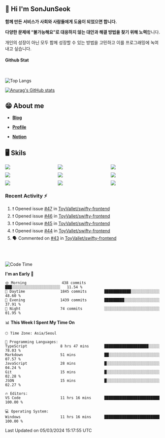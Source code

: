 ## 👋 Hi I'm SonJunSeok

**함께 만든 서비스가 사회와 사람들에게 도움이 되었으면 합니다.** 

**다양한 문제에 “불가능해요”로 대응하지 않는 대안과 해결 방법을 찾기 위해 노력**합니다. 

개인의 성장이 아닌 모두 함께 성장할 수 있는 방법을 고민하고 이를 프로그래밍에 녹여내고 싶습니다.

#### Github Stat
<div style="margin-top:50px;">

![Top Langs](https://github-readme-stats.vercel.app/api/top-langs/?username=kd02109&layout=compact&bg_color=dbf4ff&title_color=67adcc&text_color=67adcc&hide_border=true&show_icons=true&icon_color=67adcc&rank_icon=github&count_private=true&card_width=400px&card_height=300px)

[![Anurag's GitHub stats](https://github-readme-stats.vercel.app/api?username=kd02109&bg_color=dbf4ff&title_color=67adcc&text_color=67adcc&hide_border=true&show_icons=true&icon_color=67adcc&rank_icon=github&count_private=true&card_width=250px)](https://github.com/anuraghazra/github-readme-stats)


</div>



## 😁 About me
-  <a href="https://sonblog.vercel.app/" target="_blank"><strong>Blog</strong></a>

-  <a href="https://nostalgic-marquis-7af.notion.site/Frontend-Engineer-ec9b6e38c7824e7fb7f6fca4fc8564a5?pvs=74" target="_blank"><strong>Profile</strong></a>

-  <a href="https://nostalgic-marquis-7af.notion.site/Front-End-f0f3b7fcec3045c482c1cd33dfcf2abc?pvs=74" target="_blank"><strong>Notion</strong></a>

## 🖥️ Skils


<div style="display:grid; grid-template-rows:repeat(3, 1fr); grid-template-columns:repeat(3, 1fr); gap:10px">
  <img src="https://img.shields.io/badge/javascript-F7DF1E?style=flat-square&logo=javascript&logoColor=black"> 
  <img src="https://img.shields.io/badge/typescript-3178C6?style=flat-square&logo=typescript&logoColor=white"/>
  <img src="https://img.shields.io/badge/react-61DAFB?style=flat-square&logo=react&logoColor=black"/>
  <img src="https://img.shields.io/badge/redux-764ABC?style=flat-square&logo=redux&logoColor=white"/>
  <img src="https://img.shields.io/badge/styledcomponents-DB7093?style=flat-square&logo=styledcomponents&logoColor=white"/>
  <img src="https://img.shields.io/badge/tailwindcss-06B6D4?style=flat-square&logo=tailwindcss&logoColor=white"/>
  <img src="https://img.shields.io/badge/reactquery-FF4154?style=flat-square&logo=reactquery&logoColor=white"/>
  <img src="https://img.shields.io/badge/Next.js-B4B4DC?style=flat&logo=Next.js&logoColor=black"/>
  <img src="https://img.shields.io/badge/reactrouter-CA4245?style=flat-square&logo=reactrouter&logoColor=white"/>
</div>

### Recent Activity :zap:
<!--START_SECTION:activity-->
1. ❗ Opened issue [#47](https://github.com/ToyVallet/swifty-frontend/issues/47) in [ToyVallet/swifty-frontend](https://github.com/ToyVallet/swifty-frontend)
2. ❗ Opened issue [#46](https://github.com/ToyVallet/swifty-frontend/issues/46) in [ToyVallet/swifty-frontend](https://github.com/ToyVallet/swifty-frontend)
3. ❗ Opened issue [#45](https://github.com/ToyVallet/swifty-frontend/issues/45) in [ToyVallet/swifty-frontend](https://github.com/ToyVallet/swifty-frontend)
4. ❗ Opened issue [#44](https://github.com/ToyVallet/swifty-frontend/issues/44) in [ToyVallet/swifty-frontend](https://github.com/ToyVallet/swifty-frontend)
5. 🗣 Commented on [#43](https://github.com/ToyVallet/swifty-frontend/pull/43#issuecomment-1978010042) in [ToyVallet/swifty-frontend](https://github.com/ToyVallet/swifty-frontend)
<!--END_SECTION:activity-->

<br/>
<br/>

<!--START_SECTION:waka-->
![Code Time](http://img.shields.io/badge/Code%20Time-1%2C528%20hrs%2017%20mins-blue)

**I'm an Early 🐤** 

```text
🌞 Morning                438 commits         ███░░░░░░░░░░░░░░░░░░░░░░   11.54 % 
🌆 Daytime                1845 commits        ████████████░░░░░░░░░░░░░   48.60 % 
🌃 Evening                1439 commits        █████████░░░░░░░░░░░░░░░░   37.91 % 
🌙 Night                  74 commits          ░░░░░░░░░░░░░░░░░░░░░░░░░   01.95 % 
```


📊 **This Week I Spent My Time On** 

```text
🕑︎ Time Zone: Asia/Seoul

💬 Programming Languages: 
TypeScript               8 hrs 47 mins       ████████████████████░░░░░   78.03 % 
Markdown                 51 mins             ██░░░░░░░░░░░░░░░░░░░░░░░   07.57 % 
JavaScript               28 mins             █░░░░░░░░░░░░░░░░░░░░░░░░   04.24 % 
Git                      15 mins             █░░░░░░░░░░░░░░░░░░░░░░░░   02.28 % 
JSON                     15 mins             █░░░░░░░░░░░░░░░░░░░░░░░░   02.27 % 

🔥 Editors: 
VS Code                  11 hrs 16 mins      █████████████████████████   100.00 % 

💻 Operating System: 
Windows                  11 hrs 16 mins      █████████████████████████   100.00 % 
```


 Last Updated on 05/03/2024 15:17:55 UTC
<!--END_SECTION:waka-->
